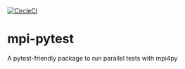 [![CircleCI](https://circleci.com/gh/NCAR/mpi-pytest.svg?style=svg)](https://circleci.com/gh/NCAR/mpi-pytest)

# mpi-pytest
A pytest-friendly package to run parallel tests with mpi4py
